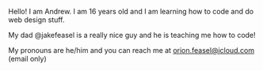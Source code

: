 Hello! I am Andrew.
I am 16 years old and I am learning how to code and do web design stuff.

My dad @jakefeasel is a really nice guy and he is teaching me how to code! 

My pronouns are he/him and you can reach me at orion.feasel@icloud.com (email only)

<!---
andrewfeasel/andrewfeasel is a ✨ special ✨ repository because its `README.md` (this file) appears on your GitHub profile.
You can click the Preview link to take a look at your changes.
--->
